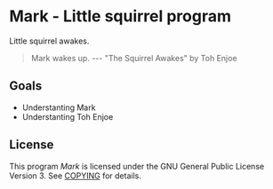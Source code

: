 # Mark - Little squirrel program

Little squirrel awakes.

> Mark wakes up.
> --- "The Squirrel Awakes" by Toh Enjoe

## Goals

* Understanting Mark
* Understanting Toh Enjoe

## License

This program *Mark* is licensed under the GNU General Public License Version 3. See [COPYING](COPYING) for details.

